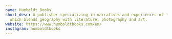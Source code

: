 ```yaml
---
name: Humboldt Books
short_desc: A publisher specializing in narratives and experiences of travel
  which blends geography with literature, photography and art.
website: https://www.humboldtbooks.com/en/
instagram: humboldtbooks
---
```

